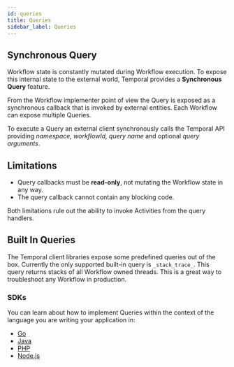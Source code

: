 ```yaml
---
id: queries
title: Queries
sidebar_label: Queries
---
```


## Synchronous Query

Workflow state is constantly mutated during Workflow execution. To expose this internal state to the external world, Temporal provides a **Synchronous Query** feature.

From the Workflow implementer point of view the Query is exposed as a synchronous callback that is invoked by external entities. Each Workflow can expose multiple Queries.

To execute a Query an external client synchronously calls the Temporal API providing _namespace, workflowId, query name_ and optional _query arguments_.

## Limitations

- Query callbacks must be **read-only**, not mutating the Workflow state in any way.
- The query callback cannot contain any blocking code.

Both limitations rule out the ability to invoke Activities from the query handlers.

## Built In Queries

The Temporal client libraries expose some predefined queries out of the box. Currently the only supported built-in query is `_stack_trace_`. This query returns stacks of all Workflow owned threads. This is a great way to troubleshoot any Workflow in production.

### SDKs

You can learn about how to implement Queries within the context of the language you are writing your application in:

- [Go](/docs/go/queries)
- [Java](/docs/java/queries)
- [PHP](/docs/php/queries)
- [Node.js](/docs/node/queries)
